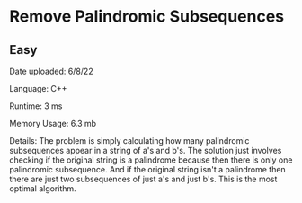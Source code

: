 
# Remove Palindromic Subsequences

## Easy

Date uploaded: 6/8/22

Language: C++

Runtime: 3 ms

Memory Usage: 6.3 mb

Details: The problem is simply calculating how many palindromic subsequences appear in a string of a's and b's. The solution just involves checking if the original string is a palindrome because then there is only one palindromic subsequence. And if the original string isn't a palindrome then there are just two subsequences of just a's and just b's. This is the most optimal algorithm.
